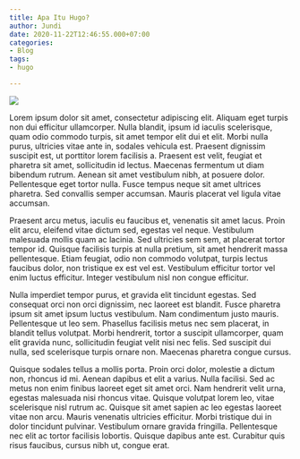 ```yaml
---
title: Apa Itu Hugo?
author: Jundi
date: 2020-11-22T12:46:55.000+07:00
categories:
- Blog
tags:
- hugo

---
```

![](/uploads/pexels-miguel-a-padrinan-1591060-1.jpg)

Lorem ipsum dolor sit amet, consectetur adipiscing elit. Aliquam eget turpis non dui efficitur ullamcorper. Nulla blandit, ipsum id iaculis scelerisque, quam odio commodo turpis, sit amet tempor elit dui et elit. Morbi nulla purus, ultricies vitae ante in, sodales vehicula est. Praesent dignissim suscipit est, ut porttitor lorem facilisis a. Praesent est velit, feugiat et pharetra sit amet, sollicitudin id lectus. Maecenas fermentum ut diam bibendum rutrum. Aenean sit amet vestibulum nibh, at posuere dolor. Pellentesque eget tortor nulla. Fusce tempus neque sit amet ultrices pharetra. Sed convallis semper accumsan. Mauris placerat vel ligula vitae accumsan.

Praesent arcu metus, iaculis eu faucibus et, venenatis sit amet lacus. Proin elit arcu, eleifend vitae dictum sed, egestas vel neque. Vestibulum malesuada mollis quam ac lacinia. Sed ultricies sem sem, at placerat tortor tempor id. Quisque facilisis turpis at nulla pretium, sit amet hendrerit massa pellentesque. Etiam feugiat, odio non commodo volutpat, turpis lectus faucibus dolor, non tristique ex est vel est. Vestibulum efficitur tortor vel enim luctus efficitur. Integer vestibulum nisl non congue efficitur.

Nulla imperdiet tempor purus, et gravida elit tincidunt egestas. Sed consequat orci non orci dignissim, nec laoreet est blandit. Fusce pharetra ipsum sit amet ipsum luctus vestibulum. Nam condimentum justo mauris. Pellentesque ut leo sem. Phasellus facilisis metus nec sem placerat, in blandit tellus volutpat. Morbi hendrerit, tortor a suscipit ullamcorper, quam elit gravida nunc, sollicitudin feugiat velit nisi nec felis. Sed suscipit dui nulla, sed scelerisque turpis ornare non. Maecenas pharetra congue cursus.

Quisque sodales tellus a mollis porta. Proin orci dolor, molestie a dictum non, rhoncus id mi. Aenean dapibus et elit a varius. Nulla facilisi. Sed ac metus non enim finibus laoreet eget sit amet orci. Nam hendrerit velit urna, egestas malesuada nisi rhoncus vitae. Quisque volutpat lorem leo, vitae scelerisque nisl rutrum ac. Quisque sit amet sapien ac leo egestas laoreet vitae non arcu. Mauris venenatis ultricies efficitur. Morbi tristique dui in dolor tincidunt pulvinar. Vestibulum ornare gravida fringilla. Pellentesque nec elit ac tortor facilisis lobortis. Quisque dapibus ante est. Curabitur quis risus faucibus, cursus nibh ut, congue erat.